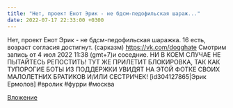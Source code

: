 ```yaml
---
title: "Нет, проект Енот Эрик - не бдсм-педофильская шараж..."
date: 2022-07-17 22:33:00 +0300
---
```


Нет, проект Енот Эрик - не бдсм-педофильская шаражка.
16 есть, возраст согласия достигнут. (сарказм)
https://vk.com/dogghate
Смотрим запись от 4 июл 2022 11:38 (gmt+7)и соседние.
НИ В КОЕМ СЛУЧАЕ НЕ ПЫТАЙТЕСЬ РЕПОСТИТЬ! ТУТ ЖЕ ПРИЛЕТИТ БЛОКИРОВКА, ТАК КАК ТУПОРОГИЕ БОТЫ ИЗ ПОДДЕРЖКИ УВИДЯТ НА ЭТОЙ ФОТКЕ СВОИХ МАЛОЛЕТНИХ БРАТИКОВ И/ИЛИ СЕСТРИЧЕК!
[id304127865|Эрик Ермолов]
#вролик #фурри #москва

[Вложение](https://vk.com/photo41076938_457248850)
